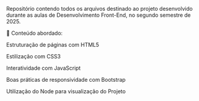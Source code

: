 Repositório contendo todos os arquivos destinado ao projeto desenvolvido durante as aulas de Desenvolvimento Front-End, no segundo semestre de 2025.

📌 Conteúdo abordado:

Estruturação de páginas com HTML5

Estilização com CSS3

Interatividade com JavaScript

Boas práticas de responsividade com Bootstrap

Utilização do Node para visualização do Projeto
